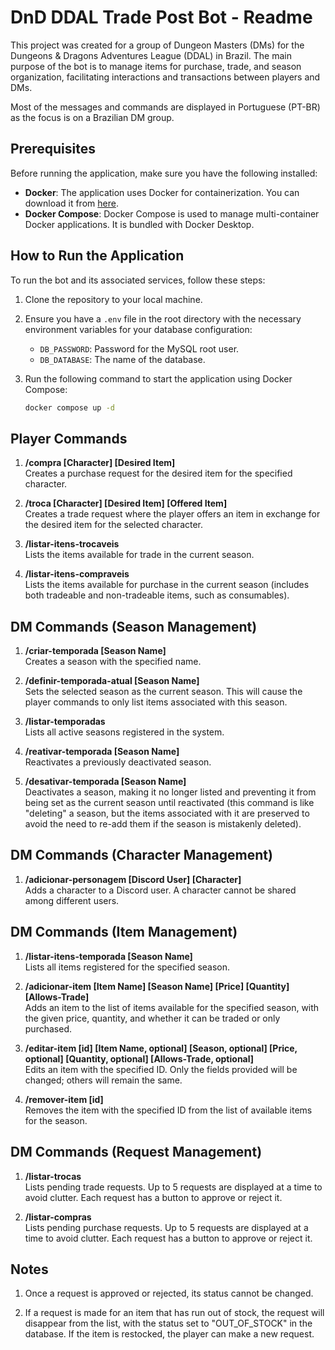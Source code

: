 # DnD DDAL Trade Post Bot - Readme

This project was created for a group of Dungeon Masters (DMs) for the Dungeons & Dragons Adventures League (DDAL) in Brazil. The main purpose of the bot is to manage items for purchase, trade, and season organization, facilitating interactions and transactions between players and DMs.

Most of the messages and commands are displayed in Portuguese (PT-BR) as the focus is on a Brazilian DM group.

## Prerequisites

Before running the application, make sure you have the following installed:

- **Docker**: The application uses Docker for containerization. You can download it from [here](https://www.docker.com/get-started).
- **Docker Compose**: Docker Compose is used to manage multi-container Docker applications. It is bundled with Docker Desktop.

## How to Run the Application

To run the bot and its associated services, follow these steps:

1. Clone the repository to your local machine.

2. Ensure you have a `.env` file in the root directory with the necessary environment variables for your database configuration:
   - `DB_PASSWORD`: Password for the MySQL root user.
   - `DB_DATABASE`: The name of the database.

3. Run the following command to start the application using Docker Compose:

   ```bash
   docker compose up -d


## Player Commands

1. **/compra [Character] [Desired Item]**  
   Creates a purchase request for the desired item for the specified character.

2. **/troca [Character] [Desired Item] [Offered Item]**  
   Creates a trade request where the player offers an item in exchange for the desired item for the selected character.

3. **/listar-itens-trocaveis**  
   Lists the items available for trade in the current season.

4. **/listar-itens-compraveis**  
   Lists the items available for purchase in the current season (includes both tradeable and non-tradeable items, such as consumables).

## DM Commands (Season Management)

1. **/criar-temporada [Season Name]**  
   Creates a season with the specified name.

2. **/definir-temporada-atual [Season Name]**  
   Sets the selected season as the current season. This will cause the player commands to only list items associated with this season.

3. **/listar-temporadas**  
   Lists all active seasons registered in the system.

4. **/reativar-temporada [Season Name]**  
   Reactivates a previously deactivated season.

5. **/desativar-temporada [Season Name]**  
   Deactivates a season, making it no longer listed and preventing it from being set as the current season until reactivated (this command is like "deleting" a season, but the items associated with it are preserved to avoid the need to re-add them if the season is mistakenly deleted).

## DM Commands (Character Management)

1. **/adicionar-personagem [Discord User] [Character]**  
   Adds a character to a Discord user. A character cannot be shared among different users.

## DM Commands (Item Management)

1. **/listar-itens-temporada [Season Name]**  
   Lists all items registered for the specified season.

2. **/adicionar-item [Item Name] [Season Name] [Price] [Quantity] [Allows-Trade]**  
   Adds an item to the list of items available for the specified season, with the given price, quantity, and whether it can be traded or only purchased.

3. **/editar-item [id] [Item Name, optional] [Season, optional] [Price, optional] [Quantity, optional] [Allows-Trade, optional]**  
   Edits an item with the specified ID. Only the fields provided will be changed; others will remain the same.

4. **/remover-item [id]**  
   Removes the item with the specified ID from the list of available items for the season.

## DM Commands (Request Management)

1. **/listar-trocas**  
   Lists pending trade requests. Up to 5 requests are displayed at a time to avoid clutter. Each request has a button to approve or reject it.

2. **/listar-compras**  
   Lists pending purchase requests. Up to 5 requests are displayed at a time to avoid clutter. Each request has a button to approve or reject it.

## Notes

1. Once a request is approved or rejected, its status cannot be changed.

2. If a request is made for an item that has run out of stock, the request will disappear from the list, with the status set to "OUT_OF_STOCK" in the database. If the item is restocked, the player can make a new request.
